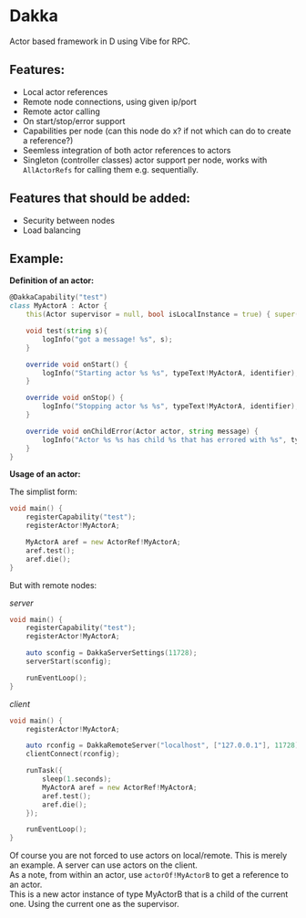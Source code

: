 ﻿Dakka
=====

Actor based framework in D using Vibe for RPC.

Features:
---------
* Local actor references
* Remote node connections, using given ip/port
* Remote actor calling
* On start/stop/error support
* Capabilities per node (can this node do x? if not which can do to create a reference?)
* Seemless integration of both actor references to actors
* Singleton (controller classes) actor support per node, works with
``
AllActorRefs
``
for calling them e.g. sequentially.

Features that should be added:
-----
* Security between nodes
* Load balancing

Example:
--------

__Definition of an actor:__
```D
@DakkaCapability("test")
class MyActorA : Actor {
	this(Actor supervisor = null, bool isLocalInstance = true) { super(supervisor, isLocalInstance);}

	void test(string s){
		logInfo("got a message! %s", s);
	}

	override void onStart() {
		logInfo("Starting actor %s %s", typeText!MyActorA, identifier);
	}

	override void onStop() {
		logInfo("Stopping actor %s %s", typeText!MyActorA, identifier);
	}

	override void onChildError(Actor actor, string message) {
		logInfo("Actor %s %s has child %s that has errored with %s", typeText!MyActorA, identifier, actor.identifier, message);
	}
}
```

__Usage of an actor:__

The simplist form:
```D
void main() {
	registerCapability("test");
	registerActor!MyActorA;

	MyActorA aref = new ActorRef!MyActorA;
	aref.test();
	aref.die();
}
```

But with remote nodes:

_server_
```D
void main() {
	registerCapability("test");
	registerActor!MyActorA;

	auto sconfig = DakkaServerSettings(11728);
	serverStart(sconfig);

	runEventLoop();
}
```

_client_
```D
void main() {
	registerActor!MyActorA;

	auto rconfig = DakkaRemoteServer("localhost", ["127.0.0.1"], 11728);
	clientConnect(rconfig);

	runTask({
		sleep(1.seconds);
		MyActorA aref = new ActorRef!MyActorA;
		aref.test();
		aref.die();
	});

	runEventLoop();
}
```

Of course you are not forced to use actors on local/remote. This is merely an example. A server can use actors on the client.<br/>
As a note, from within an actor, use
``
actorOf!MyActorB
``
to get a reference to an actor.<br/>
This is a new actor instance of type MyActorB that is a child of the current one. Using the current one as the supervisor.